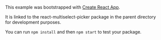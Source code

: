 This example was bootstrapped with [Create React App](https://github.com/facebook/create-react-app).

It is linked to the react-multiselect-picker package in the parent directory for development purposes.

You can run `npm install` and then `npm start` to test your package.
